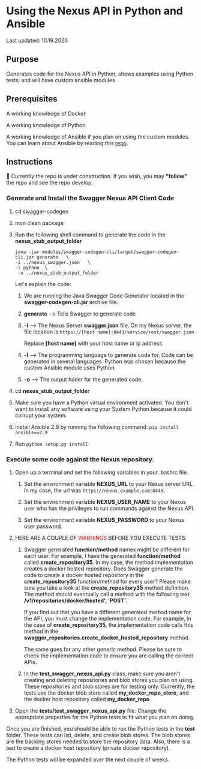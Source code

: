 # Using the Nexus API in Python and Ansible

Last updated: 10.19.2020

## Purpose

Generates code for the Nexus API in Python, shows examples using Python tests, 
and will have custom ansible modules

## Prerequisites

A working knowledge of Docker.

A working knowledge of Python.

A working knowledge of Ansible if you plan on using the custom modules.  
You can learn about Ansible by reading this 
[repo](https://github.com/bretmullinix/ansible-for-beginners).

## Instructions

:construction:  Currently the repo is under construction.  If you wish, you
may **"follow"** the repo and see the repo develop.

### Generate and Install the Swagger Nexus API Client Code
1. cd swagger-codegen
1. mvn clean package
1. Run the following shell command to generate the code in the **nexus_stub_output_folder**

    ```shell script
    java -jar modules/swagger-codegen-cli/target/swagger-codegen-cli.jar generate   \
    -i ../nexus_swagger.json   \
    -l python  \
     -o ../nexus_stub_output_folder
    ```
    
    Let's explain the code:
    
    1. We are running the Java Swagger Code Generator located in the **swagger-codegen-cli.jar**
       archive file.
       
    1. **generate** --> Tells Swagger to generate code
    
    1. **\-i** --> The Nexus Server **swagger.json** file.  On my Nexus server, the file location is 
      `https://[host name]:8443/service/rest/swagger.json`
       
       Replace **[host name]** with your host name or ip address.
       
    1. **\-l** --> The programming language to generate code for.  Code can be generated in
       several languages.  Python was chosen because the custom Ansible module uses Python.
       
    1. **\-o** --> The output folder for the generated code.
    
1. cd **nexus_stub_output_folder**

1. Make sure you have a Python virtual environment activated.  You don't want to install any
   software using your System Python because it could corrupt your system.
   
1. Install Ansible 2.9 by running the following command:  `pip install ansible==2.9`

1. Run `python setup.py install`

### Execute some code against the Nexus repository.

1. Open up a terminal and set the following variables in your .bashrc file.

   1. Set the environment variable **NEXUS_URL** to your Nexus server URL.  In my case, the url was 
      `https://nexus.example.com:8443`.
   
   1. Set the environment variable **NEXUS_USER_NAME** to your Nexus user who has the privileges
      to run commands against the Nexus API.
      
   1. Set the environment variable **NEXUS_PASSWORD** to your Nexus user password.


1.  HERE ARE A COUPLE OF <span style="color:red">WARNINGS</span> BEFORE YOU EXECUTE TESTS:

    1. Swagger generated **function/method** names might be different for each user.  For example, 
       I have the generated **function/method** called **create_repository35**.  In my case, the method implementation 
       creates a docker hosted repository.  Does Swagger generate the code to create a docker hosted repository in
       the **create_repository35** function/method for every user? Please make sure you take a look at 
       the **create_repository35** method definition. The method should eventually call a method with 
       the following text **/v1/repositories/docker/hosted', 'POST'**.
      
       If you find out that you have a different generated method name for the API, you must change the implementation
       code.  For example, in the case of **create_repository35**, the implementation code calls this method in the
       **swagger_repositories.create_docker_hosted_repository** method.
      
       The same goes for any other generic method.  Please be sure to check the implementation code to ensure you
       are calling the correct APIs.
      
    1. In the **test_swagger_nexus_api.py** class, make sure you aren't creating and deleting repositories and blob
       stores you plan on using.  These repositories and blob stores are for testing only.  Currently, the tests
       use the docker blob store called **my_docker_repo_store**, and the docker host repository 
       called **my_docker_repo**.

1. Open the **tests/test_swagger_nexus_api.py** file. Change the appropriate properties for the Python tests 
   to fit what you plan on doing.


Once you are finished, you should be able to run the Python tests in the **test** folder.
These tests can list, delete, and create blob stores.  The blob stores are the backing
stores needed to store the repository data.  Also, there is a test to create a docker
host repository (private docker repository).

The Python tests will be expanded over the next couple of weeks.
